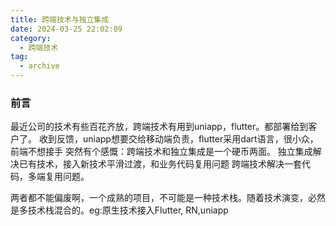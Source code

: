 ```yaml
---
title: 跨端技术与独立集成
date: 2024-03-25 22:02:09
category:
  - 跨端技术
tag:
  - archive
---
```

### 前言
最近公司的技术有些百花齐放，跨端技术有用到uniapp，flutter。都部署给到客户了。
收到反馈，uniapp想要交给移动端负责，flutter采用dart语言，很小众，前端不想接手
突然有个感慨：跨端技术和独立集成是一个硬币两面。
独立集成解决已有技术，接入新技术平滑过渡，和业务代码复用问题
跨端技术解决一套代码，多端复用问题。

两者都不能偏废啊，一个成熟的项目，不可能是一种技术栈。随着技术演变，必然是多技术栈混合的。eg:原生技术接入Flutter, RN,uniapp
